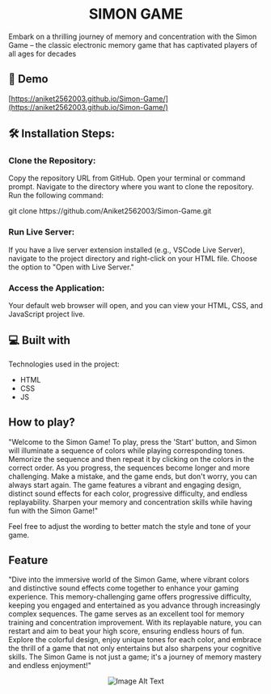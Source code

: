 <h1 align="center" id="title">SIMON GAME</h1>

<p id="description">Embark on a thrilling journey of memory and concentration with the Simon Game – the classic electronic memory game that has captivated players of all ages for decades</p>

<h2>🚀 Demo</h2>

[https://aniket2562003.github.io/Simon-Game/](https://aniket2562003.github.io/Simon-Game/)

<h2>🛠️ Installation Steps:</h2>

 

  <h3>Clone the Repository:</h3> 
<p>Copy the repository URL from GitHub.
Open your terminal or command prompt.
Navigate to the directory where you want to clone the repository.
Run the following command:</p>
<p>git clone https://github.com/Aniket2562003/Simon-Game.git</p>

<h3>Run Live Server:</h3>
<p>If you have a live server extension installed (e.g., VSCode Live Server), navigate to the project directory and right-click on your HTML file.
Choose the option to "Open with Live Server."</p>
<h3>Access the Application:</h3>
<p>
Your default web browser will open, and you can view your HTML, CSS, and JavaScript project live.</p>


  
  
<h2>💻 Built with</h2>

Technologies used in the project:

*   HTML
*   CSS
*   JS

  
<h2>How to play?</h2>
<p>"Welcome to the Simon Game! To play, press the 'Start' button, and Simon will illuminate a sequence of colors while playing corresponding tones. Memorize the sequence and then repeat it by clicking on the colors in the correct order. As you progress, the sequences become longer and more challenging. Make a mistake, and the game ends, but don't worry, you can always start again. The game features a vibrant and engaging design, distinct sound effects for each color, progressive difficulty, and endless replayability. Sharpen your memory and concentration skills while having fun with the Simon Game!"

Feel free to adjust the wording to better match the style and tone of your game.</p>

<h2>Feature</h2>
<p>"Dive into the immersive world of the Simon Game, where vibrant colors and distinctive sound effects come together to enhance your gaming experience. This memory-challenging game offers progressive difficulty, keeping you engaged and entertained as you advance through increasingly complex sequences. The game serves as an excellent tool for memory training and concentration improvement. With its replayable nature, you can restart and aim to beat your high score, ensuring endless hours of fun. Explore the colorful design, enjoy unique tones for each color, and embrace the thrill of a game that not only entertains but also sharpens your cognitive skills. The Simon Game is not just a game; it's a journey of memory mastery and endless enjoyment!"</p>

<p align="center">
  <img src="[https://example.com/path/to/image.png](https://res.cloudinary.com/practicaldev/image/fetch/s--SsXLZfpo--/c_imagga_scale,f_auto,fl_progressive,h_420,q_auto,w_1000/https://thepracticaldev.s3.amazonaws.com/i/dcpjkjeyphzebkjyvemv.png)https://res.cloudinary.com/practicaldev/image/fetch/s--SsXLZfpo--/c_imagga_scale,f_auto,fl_progressive,h_420,q_auto,w_1000/https://thepracticaldev.s3.amazonaws.com/i/dcpjkjeyphzebkjyvemv.png" alt="Image Alt Text">
</p>
